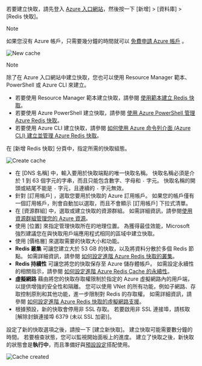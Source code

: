 若要建立快取，請先登入 [Azure 入口網站](https://portal.azure.com)，然後按一下 [新增] > [資料庫] > [Redis 快取]。

> [!NOTE]
> 如果您沒有 Azure 帳戶，只需要幾分鐘的時間就可以 [免費申請 Azure 帳戶](https://azure.microsoft.com/pricing/free-trial/?WT.mc_id=redis_cache_hero) 。
> 
> 

![New cache](media/redis-cache-create/redis-cache-new-cache-menu.png)

> [!NOTE]
> 除了在 Azure 入口網站中建立快取，您也可以使用 Resource Manager 範本、PowerShell 或 Azure CLI 來建立。
> 
> * 若要使用 Resource Manager 範本建立快取，請參閱 [使用範本建立 Redis 快取](../articles/redis-cache/cache-redis-cache-arm-provision.md)。
> * 若要使用 Azure PowerShell 建立快取，請參閱 [使用 Azure PowerShell 管理 Azure Redis 快取](../articles/redis-cache/cache-howto-manage-redis-cache-powershell.md)。
> * 若要使用 Azure CLI 建立快取，請參閱 [如何使用 Azure 命令列介面 (Azure CLI) 建立並管理 Azure Redis 快取](../articles/redis-cache/cache-manage-cli.md)。
> 
> 

在 [新增 Redis 快取]  分頁中，指定所需的快取組態。

![Create cache](media/redis-cache-create/redis-cache-cache-create.png) 

* 在 [DNS 名稱] 中，輸入要用於快取端點的唯一快取名稱。 快取名稱必須是介於 1 到 63 個字元的字串，而且只能包含數字、字母和 `-` 字元。 快取名稱的開頭或結尾不能是 `-` 字元，且連續的 `-` 字元無效。
* 針對 [訂用帳戶] ，選取您要用於快取的 Azure 訂用帳戶。 如果您的帳戶僅有一個訂用帳戶，則會自動加以選取，而且不會顯示 [訂用帳戶]  下拉式清單。
* 在 [資源群組] 中，選取或建立快取的資源群組。 如需詳細資訊，請參閱[使用資源群組管理您的 Azure 資源](../articles/azure-resource-manager/resource-group-overview.md)。 
* 使用 [位置]  來指定管理快取所在的地理位置。 為獲得最佳效能，Microsoft 強烈建議您在與快取用戶端應用程式相同的區域中建立快取。
* 使用 [價格層]  來選取需要的快取大小和功能。
* **Redis 叢集** 可讓您建立大於 53 GB 的快取，以及將資料分散於多個 Redis 節點。 如需詳細資訊，請參閱 [如何設定進階 Azure Redis 快取的叢集](../articles/redis-cache/cache-how-to-premium-clustering.md)。
* **Redis 持續性** 可讓您將您的快取保存至 Azure 儲存體帳戶。 如需設定永續性的相關指示，請參閱 [如何設定進階 Azure Redis Cache 的永續性](../articles/redis-cache/cache-how-to-premium-persistence.md)。
* **虛擬網路** 藉由將您的快取存取權限制於指定的 Azure 虛擬網路內的用戶端，以提供增強的安全性和隔離。 您可以使用 VNet 的所有功能，例如子網路、存取控制原則和其他功能，進一步限制對 Redis 的存取權。 如需詳細資訊，請參閱 [如何設定進階 Azure Redis 快取的虛擬網路支援](../articles/redis-cache/cache-how-to-premium-vnet.md)。
* 根據預設，新的快取會停用非 SSL 存取。 若要啟用非 SSL 連接埠，請核取 [解除封鎖連接埠 6379 (未以 SSL 加密)]。

設定了新的快取選項之後，請按一下 [建立新快取]。 建立快取可能需要數分鐘的時間。 若要檢查狀態，您可以監視開始面板上的進度。 建立了快取之後，新快取的狀態會是**執行中**，而且準備好與[預設設定](../articles/redis-cache/cache-configure.md#default-redis-server-configuration)搭配使用。

![Cache created](media/redis-cache-create/redis-cache-cache-created.png)

